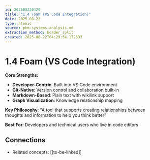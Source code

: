 ```yaml
---
id: 202508220429
title: "1.4 Foam (VS Code Integration)"
date: 2025-08-22
type: atomic
source: pkm-systems-analysis.md
extraction_method: header_split
created: 2025-08-22T04:29:54.172633
---
```


# 1.4 Foam (VS Code Integration)

**Core Strengths:**
- **Developer-Centric**: Built into VS Code environment
- **Git-Native**: Version control and collaboration built-in
- **Markdown-Based**: Plain text with wikilink support
- **Graph Visualization**: Knowledge relationship mapping

**Key Philosophy**: "A tool that supports creating relationships between thoughts and information to help you think better"

**Best For**: Developers and technical users who live in code editors

## Connections
- Related concepts: [[to-be-linked]]
